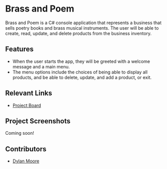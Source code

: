 # Brass and Poem
Brass and Poem is a C# console application that represents a business that sells poetry books and brass musical instruments.
The user will be able to create, read, update, and delete products from the business inventory.

## Features 
- When the user starts the app, they will be greeted with a welcome message and a main menu.
- The menu options include the choices of being able to display all products, and be able to delete, update, and add a product, or exit.

## Relevant Links
- [Project Board](https://github.com/users/dylankmoore/projects/6)

## Project Screenshots
Coming soon!

## Contributors
- [Dylan Moore](https://github.com/dylankmoore)
